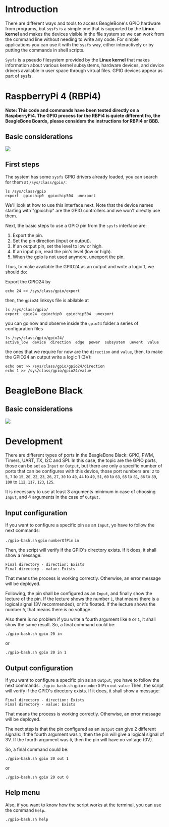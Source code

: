 # Introduction 
There are different ways and tools to access BeagleBone's GPIO hardware from programs, but `sysfs` is a simple one that is supported by the **Linux kernel** and makes the devices visible in the file system so we can work from the command line without needing to write any code. For simple applications you can use it with the `sysfs` way, either interactively or by putting the commands in shell scripts.

`Sysfs` is a pseudo filesystem provided by the **Linux kernel** that makes information about various kernel subsystems, hardware devices, and device drivers available in user space through virtual files. GPIO devices appear as part of sysfs.

# RaspberryPi 4 (RBPi4)

**Note: This code and commands have been tested directly on a RaspberryPi4. The GPIO process for the RBPi4 is quiete different fro, the BeagleBone Boards, please considers the instructions for RBPi4 or BBB.**

## Basic considerations

![](./rbpi4.png)

## First steps

The system has some `sysfs` GPIO drivers already loaded, you can search for them at `/sys/class/gpio/`:
```
ls /sys/class/gpio
export  gpiochip0  gpiochip504  unexport
```
We'll look at how to use this interface next. Note that the device names starting with "gpiochip" are the GPIO controllers and we won't directly use them.

Next, the basic steps to use a GPIO pin from the `sysfs` interface are:

1. Export the pin.
2. Set the pin direction (input or output).
3. If an output pin, set the level to low or high.
4. If an input pin, read the pin's level (low or high).
5. When the gpio is not used anymore, unexport the pin.

Thus, to make available the GPIO24 as an output and write a logic 1, we should do:

Export the GPIO24 by
```
echo 24 >> /sys/class/gpio/export
```
then, the `gpio24` linksys file is abilable at
```
ls /sys/class/gpio/
export  gpio24  gpiochip0  gpiochip504  unexport
```
you can go now and observe inside the `gpio24` folder a series of configuration files
```
ls /sys/class/gpio/gpio24/
active_low  device  direction  edge  power  subsystem  uevent  value
```
the ones that we require for now are the `direction` and `value`, then, to make the GPIO24 an output write a logic 1 (3V):
```
echo out >> /sys/class/gpio/gpio24/direction
echo 1 >> /sys/class/gpio/gpio24/value
```

# BeagleBone Black

## Basic considerations

![](./bbb.png)


# Development

There are different types of ports in the BeagleBone Black: GPIO, PWM, Timers, UART, TX, I2C and SPI.
In this case, the topic are the GPIO ports, those can be set as `Input` or `Output`, but there are only a specific number of ports that can be configures with this device, those port numbers are:
`2` to `5`, `7` to `15`, `20`, `22`, `23`, `26`, `27`, `30` to `40`, `44` to `49`, `51`, `60` to `63`, `65` to `81`, `86` to `89`, `100` to `112`, `117`, `123`, `125`.

It is necessary to use at least 3 arguments minimum in case of choosing `Input`, and 4 arguments in the case of `Output`.

## Input configuration 

If you want to configure a specific pin as an `Input`, yo have to follow the next commands:

`./gpio-bash.sh` `gpio` `numberOfPin` `in`

Then, the script will verify if the GPIO's directory exists. If it does, it shall show a message:
```
Final directory - direction: Exists
Final directory - value: Exists
```
That means the process is working correctly. Otherwise, an error message will be deployed.

Following, the pin shall be configured as an `Input`, and finally show the lecture of the pin.
If the lecture shows the number `1`, that means there is a logical signal (3V recommended), or it's floated.
If the lecture shows the number `0`, that means there is no voltage.

Also there is no problem if you write a fourth argument like `0` or `1`, it shall show the same result.
So, a final command could be:
```
./gpio-bash.sh gpio 20 in
```
or 
```
./gpio-bash.sh gpio 20 in 1
```

## Output configuration

If you want to configure a specific pin as an `Output`, you have to  follow the next commands:
`./gpio-bash.sh` `gpio` `numberOfPin` `out` `value`
Then, the script will verify if the GPIO's directory exists. If it does, it shall show a message:
```
Final directory - direction: Exists
Final directory - value: Exists
```
That means the process is working correctly. Otherwise, an error message will be deployed.

The next step is that the pin configured as an `Output` can give 2 different signals:
If the fourth argument was `1`, then the pin will give a logical signal of 3V.
If the fourth argument was `0`, then the pin will have no voltage (0V).

So, a final command could be:
```
./gpio-bash.sh gpio 20 out 1
```
or
```
./gpio-bash.sh gpio 20 out 0
```

## Help menu

Also, if you want to know how the script works at the terminal, you can use the command `help`.
```
./gpio-bash.sh help
```
